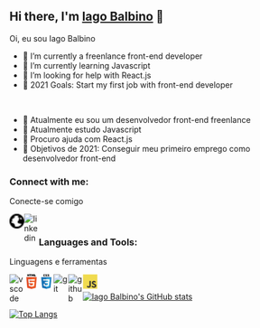 ## Hi there, I'm [Iago Balbino][website] 👋

Oi, eu sou Iago Balbino <br>

<!--
**iagobalbino/iagobalbino** is a ✨ _special_ ✨ repository because its `README.md` (this file) appears on your GitHub profile.
-->

- 🔭 I’m currently a freenlance front-end developer
- 🌱 I’m currently learning Javascript
- 🤔 I’m looking for help with React.js
- 🥅 2021 Goals: Start my first job with front-end developer

<br>

- 🔭 Atualmente eu sou um desenvolvedor front-end freenlance
- 🌱 Atualmente estudo Javascript
- 🤔 Procuro ajuda com React.js
- 🥅 Objetivos de 2021: Conseguir meu primeiro emprego como desenvolvedor front-end

<!-- - 💬 Ask me about ...
- 👯 I’m looking to collaborate on ...
- 📫 How to reach me: ...
- 😄 Pronouns: ...
- ⚡ Fun fact: ... -->

### Connect with me:

Conecte-se comigo <br>

[<img align="left" alt="iagobalbino.com.br" width="26px" src="https://raw.githubusercontent.com/iconic/open-iconic/master/svg/globe.svg"/>][website][<img align="left" alt="linkedin" width="26px" src="https://cdn.jsdelivr.net/npm/simple-icons@v3/icons/linkedin.svg" />][linkedin]<br>

### Languages and Tools:

Linguagens e ferramentas <br>

<p>
  <a href="https://code.visualstudio.com/" target="_blank">
    <img align="left" alt="vscode" width="26px" src="https://upload.wikimedia.org/wikipedia/commons/thumb/9/9a/Visual_Studio_Code_1.35_icon.svg/1024px-Visual_Studio_Code_1.35_icon.svg.png" />
  </a>

  <a href="https://www.w3.org/html/" target="_blank">
    <img align="left" alt="html5" width="26px" src="https://raw.githubusercontent.com/github/explore/80688e429a7d4ef2fca1e82350fe8e3517d3494d/topics/html/html.png" />
  </a>

  <a href="https://www.w3schools.com/css/" target="_blank">
    <img align="left" alt="css3" width="26px" src="https://raw.githubusercontent.com/github/explore/80688e429a7d4ef2fca1e82350fe8e3517d3494d/topics/css/css.png" />
  </a>

  <a href="https://git-scm.com/" target="_blank">
    <img align="left" alt="git" width="26px" src="https://git-scm.com/images/logos/downloads/Git-Icon-1788C.png" />
  </a>
  <a href="https://github.com/" target="_blank">
    <img align="left" alt="github" width="26px" src="https://github.githubassets.com/images/modules/logos_page/GitHub-Mark.png" />
  </a>
  <a href="https://developer.mozilla.org/en-US/docs/Web/JavaScript" target="_blank">
    <img align="left" alt="javascript" src="https://raw.githubusercontent.com/devicons/devicon/master/icons/javascript/javascript-original.svg" alt="javascript" width="26" height="26"/>
  </a>

<br>

</p>

<!-- <a href="https://github.com/iagobalbino/iagobalbino">
  <img allign="center" src="https://github-readme-stats.vercel.app/api?username=iagobalbino&theme=tokyonight"/>
</a>
<a href="https://github.com/iagobalbino/github-readme-stats">
  <img allign="center" src="https://github-readme-stats.vercel.app/api/wakatime?username=iagobalbino"/>
</a> -->

[![Iago Balbino's GitHub stats](https://github-readme-stats.vercel.app/api?username=iagobalbino&theme=tokyonight)](https://github.com/iagobalbino/github-readme-stats)

[![Top Langs](https://github-readme-stats.vercel.app/api/top-langs/?username=iagobalbino&theme=tokyonight)](https://github.com/iagobalbino&theme=tokyonight/github-readme-stats)

<!-- [![iagobalbino's wakatime stats](https://github-readme-stats.vercel.app/api/wakatime?username=iagobalbino)](https://github.com/iagobalbino/github-readme-stats) -->

[website]: https://iagobalbino.com.br
[linkedin]: https://www.linkedin.com/in/iagobalbino/
